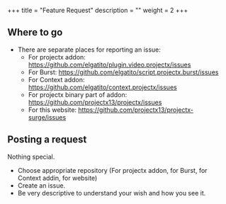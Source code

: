 +++
title = "Feature Request"
description = ""
weight = 2
+++

<!--more-->

## Where to go

- There are separate places for reporting an issue:
   - For projectx addon: https://github.com/elgatito/plugin.video.projectx/issues
   - For Burst: https://github.com/elgatito/script.projectx.burst/issues
   - For Context addon: https://github.com/elgatito/context.projectx/issues
   - For projectx binary part of addon: https://github.com/projectx13/projectx/issues
   - For this website: https://github.com/projectx13/projectx-surge/issues

## Posting a request

Nothing special. 
- Choose appropriate repository (For projectx addon, for Burst, for Context addin, for website)
- Create an issue.
- Be very descriptive to understand your wish and how you see it.


